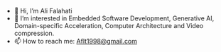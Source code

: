 - 👋 Hi, I’m Ali Falahati
- 👀 I’m interested in Embedded Software Development, Generative AI, Domain-specific Acceleration, Computer Architecture and Video compression.
- 📫 How to reach me: Aflt1998@gmail.com
